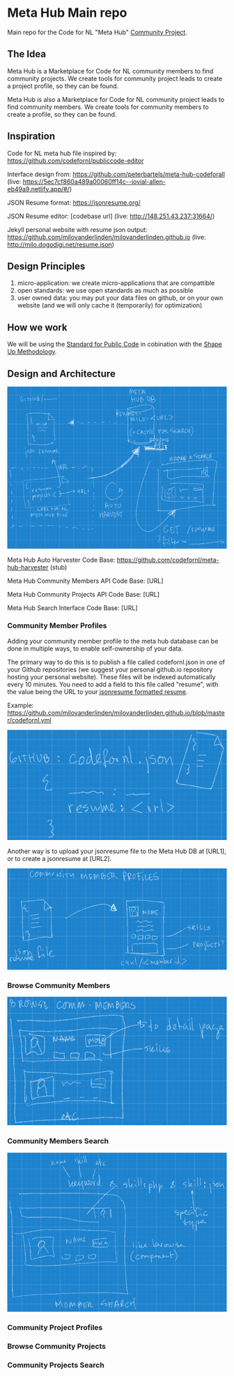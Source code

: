 # Meta Hub Main repo
Main repo for the Code for NL "Meta Hub" [Community Project](https://www.codefor.nl/communityprojects).

## The Idea

Meta Hub is a Marketplace for Code for NL community members to find community projects. We create tools for community project leads to create a project profile, so they can be found.

Meta Hub is also a Marketplace for Code for NL community project leads to find community members. We create tools for community members to create a profile, so they can be found.

## Inspiration

Code for NL meta hub file inspired by: https://github.com/codefornl/publiccode-editor

Interface design from: https://github.com/peterbartels/meta-hub-codeforall (live: https://5ec7cf860a489a00060ff14c--jovial-allen-eb49a9.netlify.app/#/)

JSON Resume format: https://jsonresume.org/

JSON Resume editor: [codebase url] (live: http://148.251.43.237:31664/)

Jekyll personal website with resume json output: https://github.com/milovanderlinden/milovanderlinden.github.io (live: http://milo.dogodigi.net/resume.json)

## Design Principles

1. micro-application: we create micro-applications that are compattible
2. open standards: we use open standards as much as possible
3. user owned data: you may put your data files on github, or on your own website (and we will only cache it (temporarily) for optimization)

## How we work

We will be using the [Standard for Public Code](https://standard.publiccode.net/) in cobination with the [Shape Up Methodology](https://basecamp.com/shapeup).

## Design and Architecture

![Meta Hub Remote File Architecture](https://github.com/codefornl/meta-hub-main/blob/master/metahub_archi.png)

Meta Hub Auto Harvester Code Base: https://github.com/codefornl/meta-hub-harvester (stub)

Meta Hub Community Members API Code Base: [URL]

Meta Hub Community Projects API Code Base: [URL]

Meta Hub Search Interface Code Base: [URL]

### Community Member Profiles

Adding your community member profile to the meta hub database can be done in multiple ways, to enable self-ownership of your data.

The primary way to do this is to publish a file called codefornl.json in one of your Github repositories (we suggest your personal github.io repository hosting your personal website). These files will be indexed automatically every 10 minutes. You need to add a field to this file called "resume", with the value being the URL to your [jsonresume formatted resume](https://jsonresume.org/).

Example: https://github.com/milovanderlinden/milovanderlinden.github.io/blob/master/codefornl.yml

![Code for NL Meta Hub file](https://github.com/codefornl/meta-hub-main/blob/master/metahub_c4nlfile.png)

Another way is to upload your jsonresume file to the Meta Hub DB at [URL1], or to create a jsonresume at [URL2].

![Community Member Profile](https://github.com/codefornl/meta-hub-main/blob/master/metahub_member.png)

### Browse Community Members

![Browse Community Members](https://github.com/codefornl/meta-hub-main/blob/master/metahub_member_browse.png)

### Community Members Search

![Search Community Members](https://github.com/codefornl/meta-hub-main/blob/master/metahub_member_search.png)

### Community Project Profiles

### Browse Community Projects

### Community Projects Search
